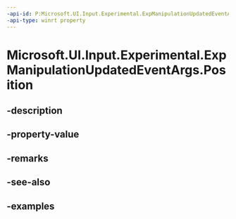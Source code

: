 ```yaml
---
-api-id: P:Microsoft.UI.Input.Experimental.ExpManipulationUpdatedEventArgs.Position
-api-type: winrt property
---
```


# Microsoft.UI.Input.Experimental.ExpManipulationUpdatedEventArgs.Position

<!--
public Windows.Foundation.Point Position { get; }
-->


## -description

## -property-value

## -remarks

## -see-also

## -examples


